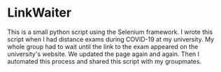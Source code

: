 # LinkWaiter

This is a small python script using the Selenium framework.
I wrote this script when I had distance exams during COVID-19 at my university.
My whole group had to wait until the link to the exam appeared on the university's website. We updated the page again and again. Then I automated this process and shared this script with my groupmates.
